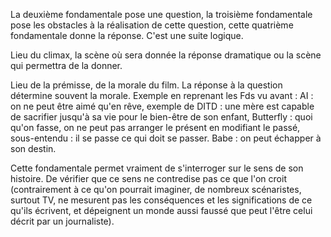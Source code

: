 <!-- Page: #604 4<sup>e</sup> fondamentale : la réponse dramatique fondamentale (RDF) -->

La deuxième fondamentale pose une question, la troisième fondamentale pose les obstacles à la réalisation de cette question, cette quatrième fondamentale donne la réponse. C'est une suite logique.

Lieu du climax, la scène où sera donnée la réponse dramatique ou la scène qui permettra de la donner.

Lieu de la prémisse, de la morale du film. La réponse à la question détermine souvent la morale. Exemple en reprenant les Fds vu avant : AI : on ne peut être aimé qu'en rêve, exemple de DITD : une mère est capable de sacrifier jusqu'à sa vie pour le bien-être de son enfant, Butterfly : quoi qu'on fasse, on ne peut pas arranger le présent en modifiant le passé, sous-entendu : il se passe ce qui doit se passer. Babe : on peut échapper à son destin.

Cette fondamentale permet vraiment de s'interroger sur le sens de son histoire. De vérifier que ce sens ne contredise pas ce que l'on croit (contrairement à ce qu'on pourrait imaginer, de nombreux scénaristes, surtout TV, ne mesurent pas les conséquences et les significations de ce qu'ils écrivent, et dépeignent un monde aussi faussé que peut l'être celui décrit par un journaliste).